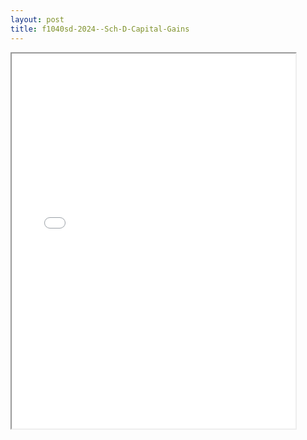 ```yaml
---
layout: post
title: f1040sd-2024--Sch-D-Capital-Gains
---
```


<div class="pdf-container">
<iframe src="/ea//_pdf-2-md/f1040sd-2024--Sch-D-Capital-Gains.pdf" height="600" width="90%" allowFullScreen="true"></iframe>
</div>

